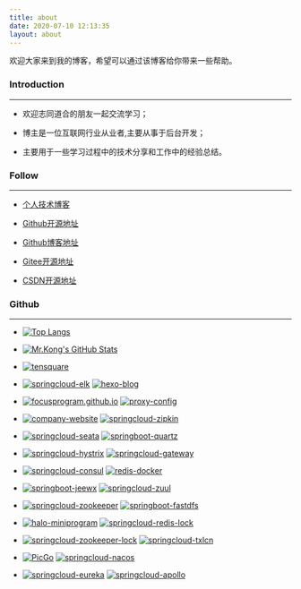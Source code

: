 ```yaml
---
title: about
date: 2020-07-10 12:13:35
layout: about
---
```


欢迎大家来到我的博客，希望可以通过该博客给你带来一些帮助。

### Introduction

---

- 欢迎志同道合的朋友一起交流学习；

- 博主是一位互联网行业从业者,主要从事于后台开发；

- 主要用于一些学习过程中的技术分享和工作中的经验总结。

### Follow

---

- [个人技术博客](http://blog.focusprogram.top)

- [Github开源地址](https://github.com/FocusProgram/) 

- [Github博客地址](https://focusprogram.github.io/)

- [Gitee开源地址](https://gitee.com/FocusProgram/) 

- [CSDN开源地址](https://blog.csdn.net/qq_41112063) 

### Github

---

- [![Top Langs](https://github-readme-stats.vercel.app/api/top-langs/?username=FocusProgram&layout=compact&theme=dark)](https://github.com/FocusProgram)


- [![Mr.Kong's GitHub Stats](https://github-readme-stats.vercel.app/api?username=FocusProgram&theme=dark&show_icons=true)](https://github.com/FocusProgram)


- [![tensquare](https://github-readme-stats.vercel.app/api/pin/?username=FocusProgram&repo=tensquare&show_owner=true&theme=dark)](https://github.com/FocusProgram/tensquare)


- [![springcloud-elk](https://github-readme-stats.vercel.app/api/pin/?username=FocusProgram&repo=springcloud-elk&show_owner=true&theme=dark)](https://github.com/FocusProgram/springcloud-elk) [![hexo-blog](https://github-readme-stats.vercel.app/api/pin/?username=FocusProgram&repo=hexo-blog&show_owner=true&theme=dark)](https://github.com/FocusProgram/hexo-blog) 


- [![focusprogram.github.io](https://github-readme-stats.vercel.app/api/pin/?username=FocusProgram&repo=focusprogram.github.io&show_owner=true&theme=dark)](https://github.com/FocusProgram/focusprogram.github.io) [![proxy-config](https://github-readme-stats.vercel.app/api/pin/?username=FocusProgram&repo=proxy-config&show_owner=true&theme=dark)](https://github.com/FocusProgram/proxy-config)


- [![company-website](https://github-readme-stats.vercel.app/api/pin/?username=FocusProgram&repo=company-website&show_owner=true&theme=dark)](https://github.com/FocusProgram/company-website) [![springcloud-zipkin](https://github-readme-stats.vercel.app/api/pin/?username=FocusProgram&repo=springcloud-zipkin&show_owner=true&theme=dark)](https://github.com/FocusProgram/springcloud-zipkin)


- [![springcloud-seata](https://github-readme-stats.vercel.app/api/pin/?username=FocusProgram&repo=springcloud-seata&show_owner=true&theme=dark)](https://github.com/FocusProgram/springcloud-seata) [![springboot-quartz](https://github-readme-stats.vercel.app/api/pin/?username=FocusProgram&repo=springboot-quartz&show_owner=true&theme=dark)](https://github.com/FocusProgram/springboot-quartz)


- [![springcloud-hystrix](https://github-readme-stats.vercel.app/api/pin/?username=FocusProgram&repo=springcloud-hystrix&show_owner=true&theme=dark)](https://github.com/FocusProgram/springcloud-hystrix) [![springcloud-gateway](https://github-readme-stats.vercel.app/api/pin/?username=FocusProgram&repo=springcloud-gateway&show_owner=true&theme=dark)](https://github.com/FocusProgram/springcloud-gateway)


- [![springcloud-consul](https://github-readme-stats.vercel.app/api/pin/?username=FocusProgram&repo=springcloud-consul&show_owner=true&theme=dark)](https://github.com/FocusProgram/springcloud-consul) [![redis-docker](https://github-readme-stats.vercel.app/api/pin/?username=FocusProgram&repo=redis-docker&show_owner=true&theme=dark)](https://github.com/FocusProgram/redis-docker)


- [![springboot-jeewx](https://github-readme-stats.vercel.app/api/pin/?username=FocusProgram&repo=springboot-jeewx&show_owner=true&theme=dark)](https://github.com/FocusProgram/springboot-jeewx) [![springcloud-zuul](https://github-readme-stats.vercel.app/api/pin/?username=FocusProgram&repo=springcloud-zuul&show_owner=true&theme=dark)](https://github.com/FocusProgram/springcloud-zuul)


- [![springcloud-zookeeper](https://github-readme-stats.vercel.app/api/pin/?username=FocusProgram&repo=springcloud-zookeeper&show_owner=true&theme=dark)](https://github.com/FocusProgram/springcloud-zookeeper) [![springboot-fastdfs](https://github-readme-stats.vercel.app/api/pin/?username=FocusProgram&repo=springboot-fastdfs&show_owner=true&theme=dark)](https://github.com/FocusProgram/springboot-fastdfs)


- [![halo-miniprogram](https://github-readme-stats.vercel.app/api/pin/?username=FocusProgram&repo=halo-miniprogram&show_owner=true&theme=dark)](https://github.com/FocusProgram/halo-miniprogram) [![springcloud-redis-lock](https://github-readme-stats.vercel.app/api/pin/?username=FocusProgram&repo=springcloud-redis-lock&show_owner=true&theme=dark)](https://github.com/FocusProgram/springcloud-redis-lock)


- [![springcloud-zookeeper-lock](https://github-readme-stats.vercel.app/api/pin/?username=FocusProgram&repo=springcloud-zookeeper-lock&show_owner=true&theme=dark)](https://github.com/FocusProgram/springcloud-zookeeper-lock) [![springcloud-txlcn](https://github-readme-stats.vercel.app/api/pin/?username=FocusProgram&repo=springcloud-txlcn&show_owner=true&theme=dark)](https://github.com/FocusProgram/springcloud-txlcn)


- [![PicGo](https://github-readme-stats.vercel.app/api/pin/?username=FocusProgram&repo=PicGo&show_owner=true&theme=dark)](https://github.com/FocusProgram/PicGo) [![springcloud-nacos](https://github-readme-stats.vercel.app/api/pin/?username=FocusProgram&repo=springcloud-nacos&show_owner=true&theme=dark)](https://github.com/FocusProgram/springcloud-nacos)


- [![springcloud-eureka](https://github-readme-stats.vercel.app/api/pin/?username=FocusProgram&repo=springcloud-eureka&show_owner=true&theme=dark)](https://github.com/FocusProgram/springcloud-eureka) [![springcloud-apollo](https://github-readme-stats.vercel.app/api/pin/?username=FocusProgram&repo=springcloud-apollo&show_owner=true&theme=dark)](https://github.com/FocusProgram/springcloud-apollo)